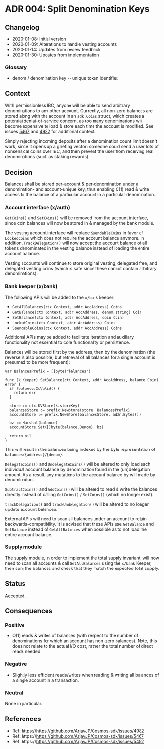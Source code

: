 # ADR 004: Split Denomination Keys

## Changelog

- 2020-01-08: Initial version
- 2020-01-09: Alterations to handle vesting accounts
- 2020-01-14: Updates from review feedback
- 2020-01-30: Updates from implementation


### Glossary

* denom / denomination key -- unique token identifier.


## Context

With permissionless IBC, anyone will be able to send arbitrary denominations to any other account. Currently, all non-zero balances are stored along with the account in an `sdk.Coins` struct, which creates a potential denial-of-service concern, as too many denominations will become expensive to load & store each time the account is modified. See issues [5467](https://https://github.com/ArjavJP/Cosmos-sdk/issues/5467) and [4982](https://https://github.com/ArjavJP/Cosmos-sdk/issues/4982) for additional context.

Simply rejecting incoming deposits after a denomination count limit doesn't work, since it opens up a griefing vector: someone could send a user lots of nonsensical coins over IBC, and then prevent the user from receiving real denominations (such as staking rewards).

## Decision

Balances shall be stored per-account & per-denomination under a denomination- and account-unique key, thus enabling O(1) read & write access to the balance of a particular account in a particular denomination.

### Account interface (x/auth)

`GetCoins()` and `SetCoins()` will be removed from the account interface, since coin balances will
now be stored in & managed by the bank module.

The vesting account interface will replace `SpendableCoins` in favor of `LockedCoins` which does
not require the account balance anymore. In addition, `TrackDelegation()`  will now accept the
account balance of all tokens denominated in the vesting balance instead of loading the entire
account balance.

Vesting accounts will continue to store original vesting, delegated free, and delegated
vesting coins (which is safe since these cannot contain arbitrary denominations).

### Bank keeper (x/bank)

The following APIs will be added to the `x/bank` keeper:

- `GetAllBalances(ctx Context, addr AccAddress) Coins`
- `GetBalance(ctx Context, addr AccAddress, denom string) Coin`
- `SetBalance(ctx Context, addr AccAddress, coin Coin)`
- `LockedCoins(ctx Context, addr AccAddress) Coins`
- `SpendableCoins(ctx Context, addr AccAddress) Coins`

Additional APIs may be added to facilitate iteration and auxiliary functionality not essential to
core functionality or persistence.

Balances will be stored first by the address, then by the denomination (the reverse is also possible,
but retrieval of all balances for a single account is presumed to be more frequent):

```golang
var BalancesPrefix = []byte("balances")

func (k Keeper) SetBalance(ctx Context, addr AccAddress, balance Coin) error {
  if !balance.IsValid() {
    return err
  }

  store := ctx.KVStore(k.storeKey)
  balancesStore := prefix.NewStore(store, BalancesPrefix)
  accountStore := prefix.NewStore(balancesStore, addr.Bytes())

  bz := Marshal(balance)
  accountStore.Set([]byte(balance.Denom), bz)

  return nil
}
```

This will result in the balances being indexed by the byte representation of
`balances/{address}/{denom}`.

`DelegateCoins()` and `UndelegateCoins()` will be altered to only load each individual
account balance by denomination found in the (un)delegation amount. As a result,
any mutations to the account balance by will made by denomination.

`SubtractCoins()` and `AddCoins()` will be altered to read & write the balances
directly instead of calling `GetCoins()` / `SetCoins()` (which no longer exist).

`trackDelegation()` and `trackUndelegation()` will be altered to no longer update
account balances.

External APIs will need to scan all balances under an account to retain backwards-compatibility. It
is advised that these APIs use `GetBalance` and `SetBalance` instead of `GetAllBalances` when
possible as to not load the entire account balance.

### Supply module

The supply module, in order to implement the total supply invariant, will now need
to scan all accounts & call `GetAllBalances` using the `x/bank` Keeper, then sum
the balances and check that they match the expected total supply.

## Status

Accepted.

## Consequences

### Positive

- O(1) reads & writes of balances (with respect to the number of denominations for
which an account has non-zero balances). Note, this does not relate to the actual
I/O cost, rather the total number of direct reads needed.

### Negative

- Slightly less efficient reads/writes when reading & writing all balances of a
single account in a transaction.

### Neutral

None in particular.

## References

- Ref: https://https://github.com/ArjavJP/Cosmos-sdk/issues/4982
- Ref: https://https://github.com/ArjavJP/Cosmos-sdk/issues/5467
- Ref: https://https://github.com/ArjavJP/Cosmos-sdk/issues/5492
